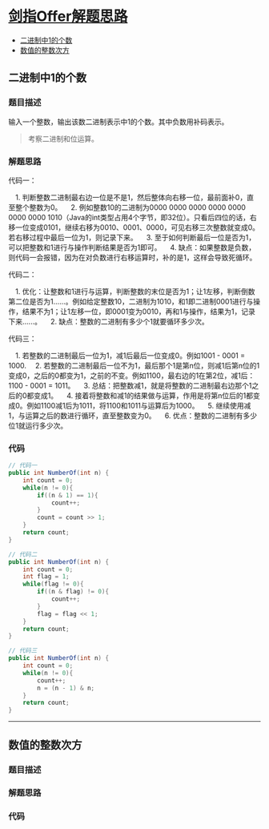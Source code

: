 # [剑指Offer解题思路](#二进制中1的个数)

- [二进制中1的个数](#二进制中1的个数) 
- [数值的整数次方](数值的整数次方) 





## 二进制中1的个数

### 题目描述

输入一个整数，输出该数二进制表示中1的个数。其中负数用补码表示。

> 考察二进制和位运算。

### 解题思路

代码一：

 　1. 判断整数二进制最右边一位是不是1，然后整体向右移一位，最前面补0，直至整个整数为0。
 　2. 例如整数10的二进制为0000 0000 0000 0000 0000 0000 0000 1010（Java的int类型占用4个字节，即32位）。只看后四位的话，右移一位变成0101，继续右移为0010、0001、0000，可见右移三次整数就变成0。若右移过程中最后一位为1，则记录下来。
 　3. 至于如何判断最后一位是否为1，可以把整数和1进行与操作判断结果是否为1即可。
 　4. 缺点：如果整数是负数，则代码一会报错，因为在对负数进行右移运算时，补的是1，这样会导致死循环。

代码二：

 　1. 优化：让整数和1进行与运算，判断整数的末位是否为1；让1左移，判断倒数第二位是否为1......。例如给定整数10，二进制为1010，和1即二进制0001进行与操作，结果不为1；让1左移一位，即0001变为0010，再和1与操作，结果为1，记录下来......。
 　2. 缺点：整数的二进制有多少个1就要循环多少次。

代码三：

 　1. 若整数的二进制最后一位为1，减1后最后一位变成0。例如1001 - 0001 = 1000.
 　2. 若整数的二进制最后一位不为1，最后那个1是第n位，则减1后第n位的1变成0，之后的0都变为1，之前的不变。例如1100，最右边的1在第2位，减1后：1100 - 0001 = 1011。
 　3. 总结：把整数减1，就是将整数的二进制最右边那个1之后的0都变成1。
 　4. 接着将整数和减1的结果做与运算，作用是将第n位后的1都变成0。例如1100减1后为1011，将1100和1011与运算后为1000。
 　5. 继续使用减1，与运算之后的数进行循环，直至整数变为0。
 　6. 优点：整数的二进制有多少位1就运行多少次。

### 代码

```java
// 代码一
public int NumberOf(int n) {
    int count = 0;
    while(n != 0){
        if((n & 1) == 1){
            count++;
        }
        count = count >> 1;
    }
    return count;
}
```

```java
// 代码二
public int NumberOf(int n) {
    int count = 0;
    int flag = 1;
    while(flag != 0){
        if((n & flag) != 0){
            count++;
        }
        flag = flag << 1;
    }
    return count;
}
```

```java
// 代码三
public int NumberOf(int n) {
    int count = 0;
    while(n != 0){
        count++;
        n = (n - 1) & n;
    }
    return count;
}
```



------



## 数值的整数次方

### 题目描述

### 解题思路

### 代码


